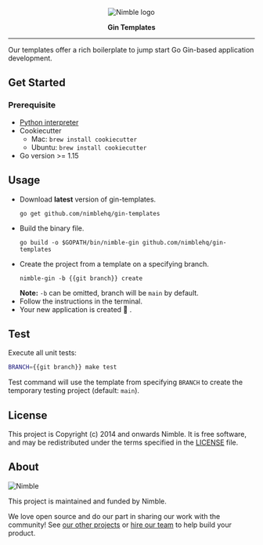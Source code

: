 <p align="center">
  <img alt="Nimble logo" src="https://assets.nimblehq.co/logo/light/logo-light-text-320.png" />
</p>

<p align="center">
  <strong>Gin Templates</strong>
</p>

---

Our templates offer a rich boilerplate to jump start Go Gin-based application development.

## Get Started

### Prerequisite 
- [Python interpreter](https://docs.python.org/3/using/index.html)
- Cookiecutter
  - Mac: `brew install cookiecutter`
  - Ubuntu: `brew install cookiecutter`
- Go version >= 1.15

## Usage
- Download **latest** version of gin-templates.
  ```
  go get github.com/nimblehq/gin-templates
  ```
- Build the binary file.
  ```
  go build -o $GOPATH/bin/nimble-gin github.com/nimblehq/gin-templates
  ```
- Create the project from a template on a specifying branch.
  ```
  nimble-gin -b {{git branch}} create
  ```
  **Note:** `-b` can be omitted, branch will be `main` by default.
- Follow the instructions in the terminal.
- Your new application is created 🎉 .

## Test

Execute all unit tests:

```sh
BRANCH={{git branch}} make test
```

Test command will use the template from specifying `BRANCH` to create the temporary testing project (default: `main`).

## License

This project is Copyright (c) 2014 and onwards Nimble. It is free software,
and may be redistributed under the terms specified in the [LICENSE] file.

[LICENSE]: /LICENSE

## About

![Nimble](https://assets.nimblehq.co/logo/dark/logo-dark-text-160.png)

This project is maintained and funded by Nimble.

We love open source and do our part in sharing our work with the community!
See [our other projects][community] or [hire our team][hire] to help build your product.

[community]: https://github.com/nimblehq
[hire]: https://nimblehq.co/
